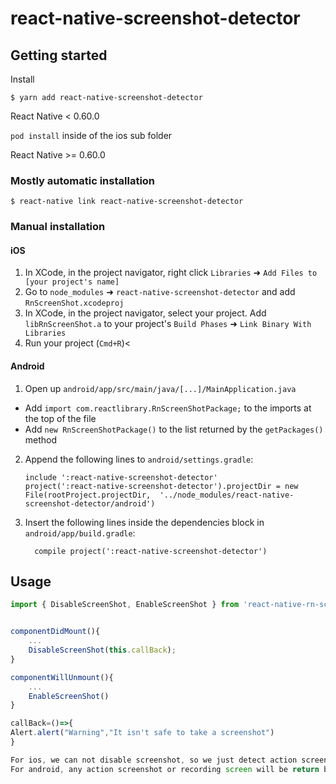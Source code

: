 # react-native-screenshot-detector

## Getting started

Install

`$ yarn add react-native-screenshot-detector`

React Native < 0.60.0

`pod install` inside of the ios sub folder

React Native >= 0.60.0

### Mostly automatic installation

`$ react-native link react-native-screenshot-detector`

### Manual installation


#### iOS

1. In XCode, in the project navigator, right click `Libraries` ➜ `Add Files to [your project's name]`
2. Go to `node_modules` ➜ `react-native-screenshot-detector` and add `RnScreenShot.xcodeproj`
3. In XCode, in the project navigator, select your project. Add `libRnScreenShot.a` to your project's `Build Phases` ➜ `Link Binary With Libraries`
4. Run your project (`Cmd+R`)<

#### Android

1. Open up `android/app/src/main/java/[...]/MainApplication.java`
  - Add `import com.reactlibrary.RnScreenShotPackage;` to the imports at the top of the file
  - Add `new RnScreenShotPackage()` to the list returned by the `getPackages()` method
2. Append the following lines to `android/settings.gradle`:
  	```
  	include ':react-native-screenshot-detector'
  	project(':react-native-screenshot-detector').projectDir = new File(rootProject.projectDir, 	'../node_modules/react-native-screenshot-detector/android')
  	```
3. Insert the following lines inside the dependencies block in `android/app/build.gradle`:
  	```
      compile project(':react-native-screenshot-detector')
  	```


## Usage
```javascript
import { DisableScreenShot, EnableScreenShot } from 'react-native-rn-screen-shot'


componentDidMount(){
	...
	DisableScreenShot(this.callBack);
}

componentWillUnmount(){
	...
	EnableScreenShot()
}

callBack=()=>{
Alert.alert("Warning","It isn't safe to take a screenshot")
}

For ios, we can not disable screenshot, so we just detect action screenshot.
For android, any action screenshot or recording screen will be return black screen. 